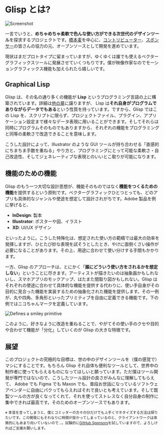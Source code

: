 # Glisp とは?

![Screenshot](/_media/screenshot.png)

一言でいうと、**めちゃめちゃ柔軟で色んな使い方ができる次世代のデザインツール**を探求するプロジェクトです。[橋本麦](https://baku89.com)を中心に、[コントリビューター](https://github.com/baku89/glisp/graphs/contributors)、[スポンサー](https://github.com/sponsors/baku89?o=sd&sc=t)の皆さんの協力の元、オープンソースとして開発を進めています。

現状はまだプロトタイプに留まっていますが、ゆくゆくは誰でも使えるベクターグラフィックスツールに発展させていくつもりです。僕が映像作家なのでモーショングラフィックス機能も加えられたら嬉しいです。

## Graphical Lisp

Glisp は、その名の通り多くの機能が **Lisp** というプログラミング言語の上に構築されています。詳細は[他の章](why-lisp)に譲りますが、 Lisp は**それ自身がプログラムでありながらデータでもある**という性質を持っています。ですから、Glisp ではこの Lisp を、スクリプトに限らず、プロジェクトファイル、プラグイン、アプリケーション設定まで様々なデータ表現に用いることができます。そしてそれらは同時にプログラムそのものでもありますから、それぞれの機能をプログラミングと同等の柔軟さで改造できることを意味します。

こうした設計によって、Illustrator のような GUI ツールが持ち合わせる「直感的にちまちま手数を重ねる」やり方と、プログラミングにとって可能な柔軟さ・自己改造性、そしてジェネレーティブな表現とのいいとこ取りが可能になります。

## 機能のための機能

Glisp のもう一つ大切な設計思想が、機能そのものではなく**機能をつくるための機能**を提供するという原則です。ベクターグラフィックひとつとっても、どのアプリも具体的なジャンルや使途を想定して設計されがちです。Adobe 製品を例に挙げると、

- **InDesign**: 製本
- **Illustrator**: ポスターや図、イラスト
- **XD**: UI/UX デザイン

といったように。こうした特殊化は、想定された使い方の範疇では最大の効率を発揮しますが、ひとたび妙な表現を試そうとしたとき、やけに面倒くさい操作が必要になることがあります。その上、用途に合わせて使い分けする手間もかかります。

一方、Glisp のアプローチは、とにかく「**誰にどういう使い方をされるかを想定しない**」ということに尽きます。アーティストが描きたいのは抽象画かもしれないし、スマホアプリのモックアップ、はたまた間取り図かもしれない。Glisp はそれぞれの使途に合わせて具体的な機能を提供する代わりに、使い手自身がその目的に見合った機能を実装するための抽象化された機能を提供します。その一例が、丸や四角、多角形といったプリミティブを自由に定義できる機能です。下の例ではニコちゃんマークを定義しています。

![Defines a smiley primitive](/_media/smikey-primitive.gif)

このように、好きなように改造を重ねることで、やがてその使い手のクセや目的や合わせて機能が「分化」していくのが Glisp の大きな特徴です。

## 展望

このプロジェクトの究極的な目標は、世の中のデザインツールを（僕の感覚で）マシにすることです。もちろん Glisp それ自体も便利なツールとして、世界中の制作者に使ってもらえるものになってほしいと願っています。ただ僕はツール開発が専門ではないので、こうしたツール設計の良さがみんなに理解してもらえて、 Adobe でも Figma でも Maxon でも、普段お世話になっているソフトウェアベンダーに自由にパクってもらえればそれで良いとも考えています。そして既製ツールの方が良くなってくれて、それを使ってストレスなく自分自身の制作に集中できれば最高です。そのためのオープンソースでもあります。

<small>※ 本音を言ってしまうと、僕とコミッターの方々の分だけでも上手くマネタイズする方法は探りたいです。この開発にもそれなりに時間が掛かってしまっているのと、クライアントワークは体質的にもあまり向いていないので…。試験的に[GitHub Sponsors](https://github.com/sponsors/baku89?o=sd&sc=t)を試していますので、よろしければご支援お願いします。</small>
